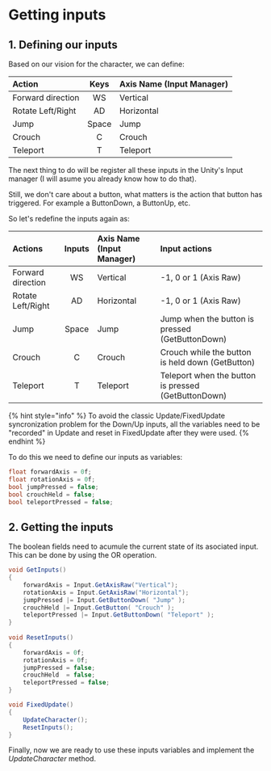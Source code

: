 # Getting inputs

## 1. Defining our inputs

Based on our vision for the character, we can define:

| Action | Keys | Axis Name \(Input Manager\) |
| :--- | :---: | :--- |
| Forward direction | WS | Vertical |
| Rotate Left/Right | AD | Horizontal |
| Jump | Space | Jump |
| Crouch | C | Crouch |
| Teleport | T | Teleport |

The next thing to do will be register all these inputs in the Unity's Input manager \(I will asume you already know how to do that\).

Still, we don't care about a button, what matters is the action that button has triggered. For example a ButtonDown, a ButtonUp, etc.

So let's redefine the inputs again as:

| Actions | Inputs | Axis Name \(Input Manager\) | Input actions |
| :--- | :---: | :--- | :--- |
| Forward direction | WS | Vertical | -1, 0 or 1 \(Axis Raw\) |
| Rotate Left/Right | AD | Horizontal | -1, 0 or 1 \(Axis Raw\) |
| Jump | Space | Jump | Jump when the button is pressed \(GetButtonDown\) |
| Crouch | C | Crouch | Crouch while the button is held down \(GetButton\) |
| Teleport | T | Teleport | Teleport when the button is pressed \(GetButtonDown\) |

{% hint style="info" %}
To avoid the classic Update/FixedUpdate syncronization problem for the Down/Up inputs, all the variables need to be "recorded" in Update and reset in FixedUpdate after they were used.
{% endhint %}

To do this we need to define our inputs as variables:

```csharp
float forwardAxis = 0f;
float rotationAxis = 0f;
bool jumpPressed = false;
bool crouchHeld = false;
bool teleportPressed = false;
```

## 2. Getting the inputs

The boolean fields need to acumule the current state of its asociated input. This can be done by using the OR operation.

```csharp
void GetInputs()
{    
    forwardAxis = Input.GetAxisRaw("Vertical");
    rotationAxis = Input.GetAxisRaw("Horizontal");    
    jumpPressed |= Input.GetButtonDown( "Jump" );
    crouchHeld |= Input.GetButton( "Crouch" );
    teleportPressed |= Input.GetButtonDown( "Teleport" );
}  
    
void ResetInputs()
{   
    forwardAxis = 0f;       
    rotationAxis = 0f;            
    jumpPressed = false;
    crouchHeld  = false;
    teleportPressed = false;
}

void FixedUpdate()
{
    UpdateCharacter();
    ResetInputs();
}
```

Finally, now we are ready to use these inputs variables and implement the _UpdateCharacter_ method.

